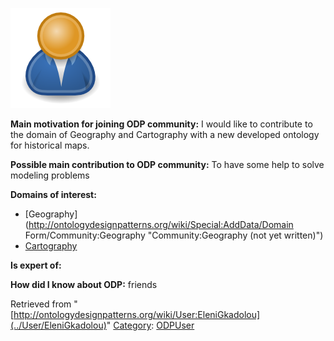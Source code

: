[![Image:ODPUser.png](../images/a/a6/ODPUser.png)](../Image/ODPUser.png "Image:ODPUser.png")




  





__Main motivation for joining ODP community:__ I would like to contribute to the domain of Geography and Cartography with a new developed ontology for historical maps.


__Possible main contribution to ODP community:__ To have some help to solve modeling problems


__Domains of interest:__



* [Geography](http://ontologydesignpatterns.org/wiki/Special:AddData/Domain Form/Community:Geography "Community:Geography (not yet written)")
* [Cartography](../Community/Cartography "Community:Cartography")


__Is expert of:__


  

__How did I know about ODP:__ friends






Retrieved from "[http://ontologydesignpatterns.org/wiki/User:EleniGkadolou](../User/EleniGkadolou)"
 [Category](http://ontologydesignpatterns.org/wiki/Special:Categories "Special:Categories"): [ODPUser](../Category/ODPUser "Category:ODPUser")